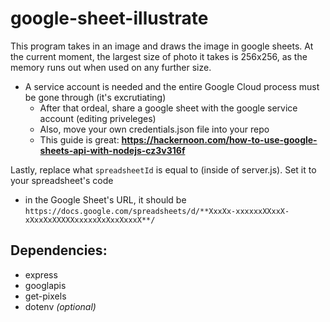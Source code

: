 # google-sheet-illustrate

This program takes in an image and draws the image in google sheets. 
At the current moment, the largest size of photo it takes is 256x256, as the memory runs out when used on any further size.

 - A service account is needed and the entire Google Cloud process must be gone through (it's excrutiating)
    - After that ordeal, share a google sheet with the google service account (editing priveleges)
    - Also, move your own credentials.json file into your repo
    - This guide is great: **https://hackernoon.com/how-to-use-google-sheets-api-with-nodejs-cz3v316f**

Lastly, replace what `spreadsheetId` is equal to (inside of server.js).
Set it to your spreadsheet's code
 - in the Google Sheet's URL, it should be `https://docs.google.com/spreadsheets/d/**XxxXx-xxxxxxXXxxX-xXxxXxXXXXXxxxxxXxXxxXxxxX**/`
 
## Dependencies: 

 - express
 - googlapis
 - get-pixels
 - dotenv *(optional)*
